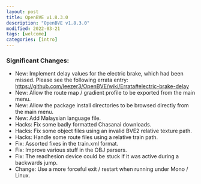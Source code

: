 ```yaml
---
layout: post
title: OpenBVE v1.8.3.0
description: "OpenBVE v1.8.3.0"
modified: 2022-03-21
tags: [welcome]
categories: [intro]
---
```


### Significant Changes:
* New: Implement delay values for the electric brake, which had been missed. Please see the following errata entry: <https://github.com/leezer3/OpenBVE/wiki/Errata#electric-brake-delay>
* New: Allow the route map / gradient profile to be exported from the main menu.
* New: Allow the package install directories to be browsed directly from the main menu.
* New: Add Malaysian language file.
* Hacks: Fix some badly formatted Chasanai downloads.
* Hacks: Fix some object files using an invalid BVE2 relative texture path.
* Hacks: Handle some route files using a relative train path.
* Fix: Assorted fixes in the train.xml format.
* Fix: Improve various stuff in the OBJ parsers.
* Fix: The readhesion device could be stuck if it was active during a backwards jump.
* Change: Use a more forceful exit / restart when running under Mono / Linux.